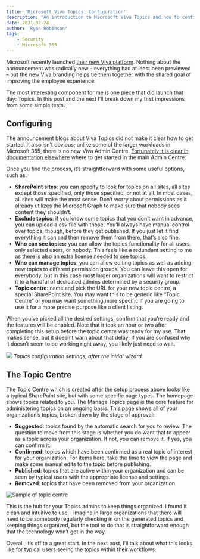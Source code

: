 ```yaml
---
title: 'Microsoft Viva Topics: Configuration'
description: 'An introduction to Microsoft Viva Topics and how to configure it.'
date: 2021-02-24
author: 'Ryan Robinson'
tags:
    - Security
    - Microsoft 365
---
```


Microsoft recently launched [their new Viva platform](https://www.microsoft.com/en-us/microsoft-viva). Nothing about the announcement was radically new – everything had at least been previewed – but the new Viva branding helps tie them together with the shared goal of improving the employee experience.

The most interesting component for me is one piece that did launch that day: Topics. In this post and the next I’ll break down my first impressions from some simple tests.

## Configuring

The announcement blogs about Viva Topics did not make it clear how to get started. It also isn’t obvious; unlike some of the larger workloads in Microsoft 365, there is no new Viva Admin Centre. [Fortunately it is clear in documentation elsewhere](https://docs.microsoft.com/en-us/microsoft-365/knowledge/set-up-topic-experiences) where to get started in the main Admin Centre.

Once you find the process, it’s straightforward with some useful options, such as:

- **SharePoint sites**: you can specify to look for topics on all sites, all sites except those specified, only those specified, or not at all. In most cases, all sites will make the most sense. Don’t worry about permissions as it already utilizes the Microsoft Graph to make sure that nobody sees content they shouldn’t.
- **Exclude topics**: if you know some topics that you don’t want in advance, you can upload a csv file with those. You’ll always have manual control over topics, though, before they get published. If you just let it find everything it can and then remove them from there, that’s also fine.
- **Who can see topics:** you can allow the topics functionality for all users, only selected users, or nobody. This feels like a redundant setting to me as there is also an extra license needed to see topics.
- **Who can manage topics**: you can allow editing topics as well as adding new topics to different permission groups. You can leave this open for everybody, but in this case most larger organizations will want to restrict it to a handful of dedicated admins determined by a security group.
- **Topic centre**: name and pick the URL for your new topic centre, a special SharePoint site. You may want this to be generic like “Topic Centre” or you may want something more specific if you are going to use it for a more precise purpose like a client listing.

When you’ve picked all the desired settings, confirm that you’re ready and the features will be enabled. Note that it took an hour or two after completing this setup before the topic centre was ready for my use. That makes sense, but it doesn’t warn about that delay; if you are confused why it doesn’t seem to be working right away, you likely just need to wait.

![](/assets/img/2021/02/topics-config-screen.png)
_Topics configuration settings, after the initial wizard_

## The Topic Centre

The Topic Centre which is created after the setup process above looks like a typical SharePoint site, but with some specific page types. The homepage shows topics related to you. The Manage Topics page is the core feature for administering topics on an ongoing basis. This page shows all of your organization’s topics, broken down by the stage of approval:

- **Suggested**: topics found by the automatic search for you to review. The question to move from this stage is whether you do want that to appear as a topic across your organization. If not, you can remove it. If yes, you can confirm it.
- **Confirmed**: topics which have been confirmed as a real topic of interest for your organization. For items here, take the time to view the page and make some manual edits to the topic before publishing.
- **Published**: topics that are active within your organization and can be seen by typical users with the appropriate license and settings.
- **Removed**: topics that have been removed from your organization.

![Sample of topic centre](/assets/img/2021/02/topic-manager.png)

This is the hub for your Topics admins to keep things organized. I found it clean and intuitive to use. I imagine in large organizations that there will need to be somebody regularly checking in on the generated topics and keeping things organized, but the tool to do that is straightforward enough that the technology won’t get in the way.

Overall, it’s off to a great start. In the next post, I’ll talk about what this looks like for typical users seeing the topics within their workflows.
